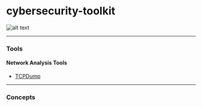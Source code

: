 # cybersecurity-toolkit

![alt text](https://github.com/kariemoorman/cybersecurity-toolkit/blob/main/images/network_capture.png?raw=true)

---
### Tools 

#### Network Analysis Tools
- [TCPDump](https://github.com/kariemoorman/cybersecurity-toolkit/blob/main/tools/tcpdump.md)


---

### Concepts
